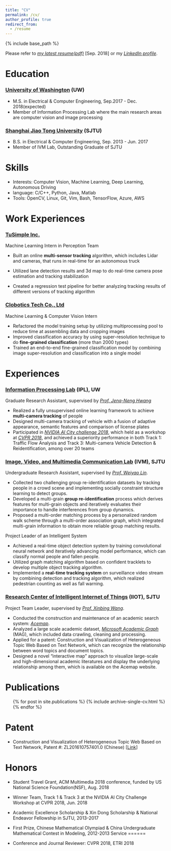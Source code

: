 ```yaml
---
title: "CV"
permalink: /cv/
author_profile: true
redirect_from:
  - /resume
---
```


{% include base_path %}

Please refer to [*my latest resume(pdf)*](http://alexxiao95.github.io/files/resume_Hao.pdf) [Sep. 2018] or my [*LinkedIn profile*](https://www.linkedin.com/in/hao-alex-xiao-1b1257124/).

Education
======
### [University of Washington](https://www.washington.edu) (UW)
* M.S. in Electrical & Computer Engineering, Sep.2017 - Dec. 2018(expected)
* Member of Information Processing Lab where the main research areas are computer vision and image processing

### [Shanghai Jiao Tong University](http://www.sjtu.edu.cn) (SJTU)
* B.S. in Electrical & Computer Engineering, Sep. 2013 - Jun. 2017
* Member of IVM Lab, Outstanding Graduate of SJTU


Skills
======
* Interests: Computer Vision, Machine Learning, Deep Learning, Autonomous Driving
* language: C/C++, Python, Java, Matlab
* Tools: OpenCV, Linux, Git, Vim, Bash, TensorFlow, Azure, AWS

Work Experiences
======
### [TuSimple Inc.](http://www.tusimple.com/index-en.html)
Machine Learning Intern in Perception Team

* Built an online **multi-sensor tracking** algorithm, which includes Lidar and cameras, that runs in real-time for an autonomous truck

* Utilized lane detection results and 3d map to do real-time camera pose estimation and tracking stabilization

* Created a regression test pipeline for better analyzing tracking results of different versions of tracking algorithm

### [Clobotics Tech Co., Ltd](https://www.clobotics.com)
Machine Learning & Computer Vision Intern

* Refactored the model training setup by utilizing multiprocessing pool to reduce time at assembling data and cropping images
* Improved classification accuracy by using super-resolution technique to do **fine-grained classification** (more than 2000 types)
* Trained an end-to-end fine-grained classification model by combining image super-resolution and classification into a single model
  
Experiences
======

### [Information Processing Lab](http://allison.ee.washington.edu/index_files/Page701.htm) (IPL), UW

Graduate Research Assistant, supervised by [*Prof. Jenq-Neng Hwang*](http://www.ee.washington.edu/people/jenq-neng-hwang/)

* Realized a fully unsupervised online learning framework to achieve **multi-camera tracking** of people
* Designed multi-camera tracking of vehicle with a fusion of adaptive appearance, semantic features and comparison of license plates
* Participated in [*NVIDIA AI City challenge 2018*](https://www.aicitychallenge.org), which held as a workshop at [*CVPR 2018*](http://cvpr2018.thecvf.com), and achieved a superiority performance in both Track 1: Traffic Flow Analysis and Track 3: Multi-camera Vehicle Detection & Reidentification, among over 20 teams

### **[Image, Video, and Multimedia Communication Lab](http://ivm.sjtu.edu.cn) (IVM), SJTU**

Undergraduate Research Assistant, supervised by [*Prof. Weiyao Lin*](https://weiyaolin.github.io).

* Collected two challenging group re-identification datasets by tracking people in a crowd scene and implementing socially constraint structure learning to detect groups.* Developed a multi-grain **group re-identification** process which derives features for multi-grain objects and iteratively evaluates their importance to handle interferences from group dynamics.* Proposed a multi-order matching process by a personalized random walk scheme through a multi-order association graph, which integrated multi-grain information to obtain more reliable group matching results.

Project Leader of an Intelligent System

* Achieved a real-time object detection system by training convolutional neural network and iteratively advancing model performance, which can classify normal people and fallen people.* Utilized graph matching algorithm based on confident tracklets to develop multiple object tracking algorithm.* Implemented a **real-time tracking system** on surveillance video stream by combining detection and tracking algorithm, which realized pedestrian counting as well as fall warning.

### **[Research Center of Intelligent Internet of Things](http://iiot.sjtu.edu.cn/) (IIOT), SJTU**

Project Team Leader, supervised by [*Prof. Xinbing Wang*](http://www.cs.sjtu.edu.cn/~wang-xb/).

* Conducted the construction and maintenance of an academic search system: [*Acemap*](https://acemap.info).* Analyzed a large scale academic dataset, [*Microsoft Academic Graph*](https://www.microsoft.com/en-us/research/project/microsoft-academic-graph/) (MAG), which included data crawling, cleaning and processing.
* Applied for a patent: Construction and Visualization of Heterogeneous Topic Web Based on Text Network, which can recognize the relationship between word topics and document topics.* Designed a novel “interactive map” approach to visualize large-scale and high-dimensional academic literatures and display the underlying relationship among them, which is available on the Acemap website.

Publications
======
  <ul>{% for post in site.publications %}
    {% include archive-single-cv.html %}
  {% endfor %}</ul>
  
Patent
======
* Construction and Visualization of Heterogeneous Topic Web Based on Text Network, Patent #: ZL201610757401.0 (Chinese) [[Link](http://www.soopat.com/Patent/201610757401)]
  
Honors
======
* Student Travel Grant, ACM Multimedia 2018 conference, funded by US National Science Foundation(NSF), Aug. 2018

* Winner Team, Track 1 & Track 3 at the NVIDIA AI City Challenge Workshop at CVPR 2018, Jun. 2018

* Academic Excellence Scholarship & Xin Dong Scholarship & National Endeavor Fellowship in SJTU, 2013-2017

* First Prize, Chinese Mathematical Olympiad & China Undergraduate Mathematical Contest in Modeling, 2012-2013
Service
======
* Conference and Journal Reviewer: CVPR 2018, ETRI 2018
